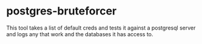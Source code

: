 # postgres-bruteforcer
This tool takes a list of default creds and tests it against a postgresql server and logs any that work and the databases it has access to.
